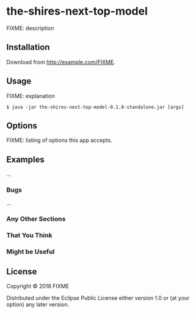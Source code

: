 # the-shires-next-top-model

FIXME: description

## Installation

Download from http://example.com/FIXME.

## Usage

FIXME: explanation

    $ java -jar the-shires-next-top-model-0.1.0-standalone.jar [args]

## Options

FIXME: listing of options this app accepts.

## Examples

...

### Bugs

...

### Any Other Sections
### That You Think
### Might be Useful

## License

Copyright © 2018 FIXME

Distributed under the Eclipse Public License either version 1.0 or (at
your option) any later version.
